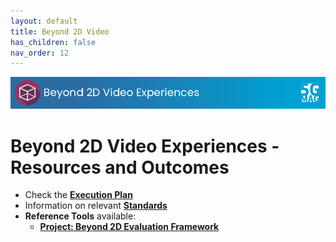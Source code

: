 ```yaml
---
layout: default
title: Beyond 2D Video
has_children: false
nav_order: 12
---
```


<img src="../assets/images/Banner_B2D.png" /> 

# Beyond 2D Video Experiences - Resources and Outcomes

* Check the [**Execution Plan**](https://github.com/orgs/5G-MAG/projects/44/views/15)
* Information on relevant [**Standards**](https://5g-mag.github.io/Standards/pages/beyond2d.html)
* **Reference Tools** available:
   * [**Project: Beyond 2D Evaluation Framework**](https://5g-mag.github.io/Getting-Started/pages/beyond-2d-evaluation-framework/)
